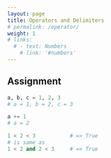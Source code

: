```yaml
---
layout: page
title: Operators and Delimiters
# permalink: /operator/
weight: 1
# links:
  # - text: Numbers
    # link: '#numbers'
---
```

## Assignment
``` python
a, b, c = 1, 2, 3
# a = 1, b = 2, c = 3

a += 1
# a = 2
```

``` python
1 < 2 < 3           # => True
# is same as
1 < 2 and 2 < 3     # => True
```

